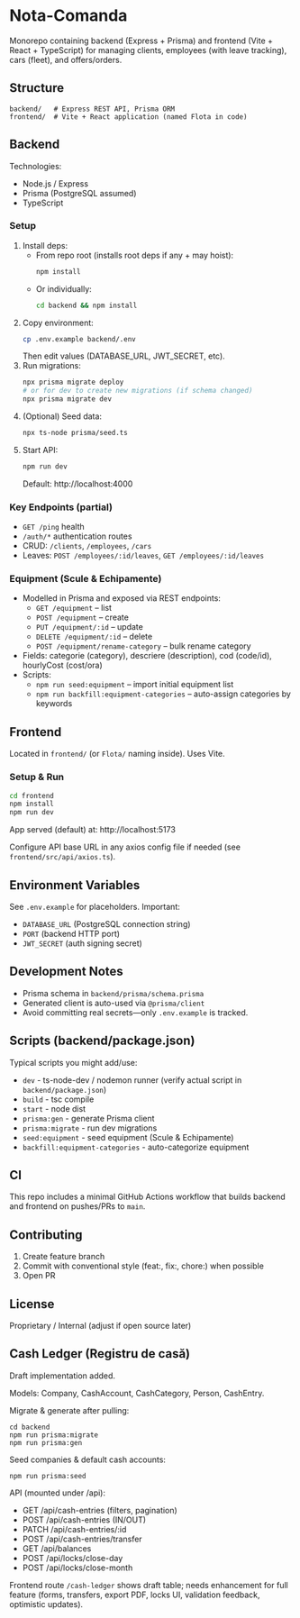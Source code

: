 # Nota-Comanda

Monorepo containing backend (Express + Prisma) and frontend (Vite + React + TypeScript) for managing clients, employees (with leave tracking), cars (fleet), and offers/orders.

## Structure
```
backend/   # Express REST API, Prisma ORM
frontend/  # Vite + React application (named Flota in code)
```

## Backend
Technologies:
- Node.js / Express
- Prisma (PostgreSQL assumed)
- TypeScript

### Setup
1. Install deps:
   - From repo root (installs root deps if any + may hoist):
     ```bash
     npm install
     ```
   - Or individually:
     ```bash
     cd backend && npm install
     ```
2. Copy environment:
   ```bash
   cp .env.example backend/.env
   ```
   Then edit values (DATABASE_URL, JWT_SECRET, etc).
3. Run migrations:
   ```bash
   npx prisma migrate deploy
   # or for dev to create new migrations (if schema changed)
   npx prisma migrate dev
   ```
4. (Optional) Seed data:
   ```bash
   npx ts-node prisma/seed.ts
   ```
5. Start API:
   ```bash
   npm run dev
   ```
   Default: http://localhost:4000

### Key Endpoints (partial)
- `GET /ping` health
- `/auth/*` authentication routes
- CRUD: `/clients`, `/employees`, `/cars`
- Leaves: `POST /employees/:id/leaves`, `GET /employees/:id/leaves`

### Equipment (Scule & Echipamente)
- Modelled in Prisma and exposed via REST endpoints:
   - `GET /equipment` – list
   - `POST /equipment` – create
   - `PUT /equipment/:id` – update
   - `DELETE /equipment/:id` – delete
   - `POST /equipment/rename-category` – bulk rename category
- Fields: categorie (category), descriere (description), cod (code/id), hourlyCost (cost/ora)
- Scripts:
   - `npm run seed:equipment` – import initial equipment list
   - `npm run backfill:equipment-categories` – auto-assign categories by keywords

## Frontend
Located in `frontend/` (or `Flota/` naming inside). Uses Vite.

### Setup & Run
```bash
cd frontend
npm install
npm run dev
```
App served (default) at: http://localhost:5173

Configure API base URL in any axios config file if needed (see `frontend/src/api/axios.ts`).

## Environment Variables
See `.env.example` for placeholders. Important:
- `DATABASE_URL` (PostgreSQL connection string)
- `PORT` (backend HTTP port)
- `JWT_SECRET` (auth signing secret)

## Development Notes
- Prisma schema in `backend/prisma/schema.prisma`
- Generated client is auto-used via `@prisma/client`
- Avoid committing real secrets—only `.env.example` is tracked.

## Scripts (backend/package.json)
Typical scripts you might add/use:
- `dev` - ts-node-dev / nodemon runner (verify actual script in `backend/package.json`)
- `build` - tsc compile
- `start` - node dist
 - `prisma:gen` - generate Prisma client
 - `prisma:migrate` - run dev migrations
 - `seed:equipment` - seed equipment (Scule & Echipamente)
 - `backfill:equipment-categories` - auto-categorize equipment

## CI
This repo includes a minimal GitHub Actions workflow that builds backend and frontend on pushes/PRs to `main`.

## Contributing
1. Create feature branch
2. Commit with conventional style (feat:, fix:, chore:) when possible
3. Open PR

## License
Proprietary / Internal (adjust if open source later)

## Cash Ledger (Registru de casă)
Draft implementation added.

Models: Company, CashAccount, CashCategory, Person, CashEntry.

Migrate & generate after pulling:
```
cd backend
npm run prisma:migrate
npm run prisma:gen
```

Seed companies & default cash accounts:
```
npm run prisma:seed
```

API (mounted under /api):
 - GET /api/cash-entries (filters, pagination)
 - POST /api/cash-entries (IN/OUT)
 - PATCH /api/cash-entries/:id
 - POST /api/cash-entries/transfer
 - GET /api/balances
 - POST /api/locks/close-day
 - POST /api/locks/close-month

Frontend route `/cash-ledger` shows draft table; needs enhancement for full feature (forms, transfers, export PDF, locks UI, validation feedback, optimistic updates).

